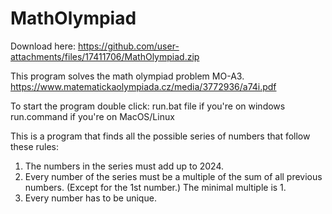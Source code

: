 # MathOlympiad
Download here: https://github.com/user-attachments/files/17411706/MathOlympiad.zip

This program solves the math olympiad problem MO-A3. https://www.matematickaolympiada.cz/media/3772936/a74i.pdf

To start the program double click:
  run.bat file if you're on windows
  run.command if you're on MacOS/Linux

This is a program that finds all the possible series of numbers that follow these rules:
1. The numbers in the series must add up to 2024.
2. Every number of the series must be a multiple of the sum of all previous numbers. (Except for the 1st number.) The minimal multiple is 1.
3. Every number has to be unique.
